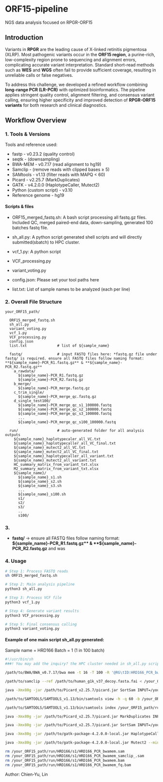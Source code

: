 # ORF15-pipeline

NGS data analysis focused on RPGR-ORF15

## Introduction

Variants in **RPGR** are the leading cause of X-linked retinitis pigmentosa (XLRP). Most pathogenic variants occur in the **ORF15 region**, a purine-rich, low-complexity region prone to sequencing and alignment errors, complicating accurate variant interpretation. Standard short-read methods such as **WES** and **WGS** often fail to provide sufficient coverage, resulting in unreliable calls or false negatives.

To address this challenge, we developed a refined workflow combining **long-range PCR (LR-PCR)** with optimized bioinformatics. The pipeline applies stringent quality control, alignment filtering, and consensus variant calling, ensuring higher specificity and improved detection of **RPGR-ORF15 variants** for both research and clinical diagnostics.

## Workflow Overview

### 1. Tools & Versions

Tools and reference used:

- fastp - v0.23.2 (quality control)  
- seqtk - (downsampling)  
- BWA-MEM - v0.7.17 (read alignment to hg19)  
- Samclip - (remove reads with clipped bases ≥ 5)  
- SAMtools - v1.13 (filter reads with MAPQ < 60)  
- Picard - v2.25.7 (MarkDuplicates)  
- GATK - v4.2.0.0 (HaplotypeCaller, Mutect2)  
- Python (custom script) - v3.10  
- Reference genome - hg19

#### Scripts & files

- ORF15_merged_fastq.sh: A bash script processing all fastq.gz files. Included QC, merged paired-end data, down-sampling, generated 100 batches fastq file.
- sh_all.py: A python script generated shell scripts and will directly submitted(sbatch) to HPC cluster. 
- vcf_1.py: A python script 
- VCF_processing.py
- variant_voting.py
  
- config.json: Please set your tool paths here
- list.txt: List of sample names to be analyzed (each per line) 

### 2. Overall File Structure

```plaintext
your_ORF15_path/

  ORF15_merged_fastq.sh
  sh_all.py
  variant_voting.py
  vcf_1.py
  VCF_processing.py
  config.json
  list.txt              # list of ${sample_name}

  fastq/                # input FASTQ files here: *fastq.gz file under fastq/ is required. ensure all FASTQ files follow naming format: **${sample_name}-PCR_R1.fastq.gz** & **${sample_name}-PCR_R2.fastq.gz**
    a_rawdata/
      ${sample_name}-PCR_R1.fastq.gz
      ${sample_name}-PCR_R2.fastq.gz
    b_merge/
      ${sample_name}-PCR_merge.fastq.gz
    c_trim_single/
      ${sample_name}-PCR_merge_qc.fastq.gz
    d_single_test100/
      ${sample_name}-PCR_merge_qc_s1_100000.fastq
      ${sample_name}-PCR_merge_qc_s2_100000.fastq
      ${sample_name}-PCR_merge_qc_s3_100000.fastq
      ...
      ${sample_name}-PCR_merge_qc_s100_100000.fastq

  run/                  # auto-generated folder for all analysis outputs
    ${sample_name}_haplotypecaler_all_VC.txt
    ${sample_name}_haplotypecaller_all_VC_final.txt
    ${sample_name}_mutect2_all_VC.txt
    ${sample_name}_mutect2_all_VC_final.txt
    ${sample_name}_haplotypecaller_all_variant.txt
    ${sample_name}_mutect2_all_variant.txt
    HC_summary_matrix_from_variant_txt.xlsx
    M2_summary_matrix_from_variant_txt.xlsx
    ${sample_name}/
      ${sample_name}_s1.sh
      ${sample_name}_s2.sh
      ${sample_name}_s3.sh
      ...
      ${sample_name}_s100.sh
      s1/
      s2/
      s3/
      ..
      s100/
```

### 3. 


- **fastq/** → ensure all FASTQ files follow naming format: **${sample_name}-PCR_R1.fastq.gz** & **${sample_name}-PCR_R2.fastq.gz** and was



### 4. Usage

```bash
# Step 1: Process FASTQ reads
sh ORF15_merged_fastq.sh 

# Step 2: Main analysis pipeline
python3 sh_all.py

# Step 3: Process VCF file
python3 vcf_1.py 

# Step 4: Generate variant results
python3 VCF_processing.py 

# Step 5: Final consensus calling
python3 variant_voting.py
```

#### Example of one main script sh_all.py generated:

Sample name = HRD166
Batch = 1 (1 in 100 batch)

```bash
#!/usr/bin/sh
###! You may add the inquiry? the HPC cluster needed in sh_all.py script.

/path/to/BWA/BWA_v0.7.17/bwa mem -t 16 -T 100 -R '@RG\tID:HRD166_PCR_bwamem\tLB:HRD166_PCR_bwamem\tSM:HRD166_PCR_bwamem\tPL:ILLUMINA' /path/to/human_g1k_v37_decoy.fasta /your_ORF15_path/fastq_trimmed/d_single_test100/HRD166-PCR_merge_qc_s1_100000.fastq > /your_ORF15_path/run/HRD166/s1/HRD166_PCR_bwamem.sam &&

/path/to/samclip --ref /path/to/human_g1k_v37_decoy.fasta.fai < /your_ORF15_path/run/HRD166/s1/HRD166_PCR_bwamem.sam > /your_ORF15_path/run/HRD166/s1/HRD166_PCR_bwamem_samclip_.sam &&

java -Xmx80g -jar /path/to/Picard_v2.25.7/picard.jar SortSam INPUT=/your_ORF15_path/run/HRD166/s1/HRD166_PCR_bwamem_samclip_.sam OUTPUT=/your_ORF15_path/run/HRD166/s1/HRD166_PCR_bwamem.bam SORT_ORDER=coordinate VALIDATION_STRINGENCY=LENIENT CREATE_INDEX=true &&

/path/to/SAMTOOLS/SAMTOOLS_v1.13/bin/samtools view -h -q 60 -b /your_ORF15_path/run/HRD166/s1/HRD166_PCR_bwamem.bam > /your_ORF15_path/run/HRD166/s1/HRD166_PCR_bwamem_fq.bam &&

/path/to/SAMTOOLS/SAMTOOLS_v1.13/bin/samtools index /your_ORF15_path/run/HRD166/s1/HRD166_PCR_bwamem_fq.bam &&

java -Xmx80g -jar /path/to/Picard_v2.25.7/picard.jar MarkDuplicates INPUT=/your_ORF15_path/run/HRD166/s1/HRD166_PCR_bwamem_fq.bam OUTPUT=/your_ORF15_path/run/HRD166/s1/HRD166_PCR_bwamem.marked.bam METRICS_FILE=/your_ORF15_path/run/HRD166/s1/HRD166_PCR_bwamem_metrics VALIDATION_STRINGENCY=LENIENT CREATE_INDEX=true &&

java -Xmx80g -jar /path/to/Picard_v2.25.7/picard.jar SortSam INPUT=/your_ORF15_path/run/HRD166/s1/HRD166_PCR_bwamem.marked.bam OUTPUT=/your_ORF15_path/run/HRD166/s1/HRD166_PCR_bwamem.marked.indexed.bam SORT_ORDER=coordinate VALIDATION_STRINGENCY=LENIENT CREATE_INDEX=true &&

java -Xmx80g -jar /path/to/gatk-package-4.2.0.0-local.jar HaplotypeCaller --minimum-mapping-quality 60 -L X:38145300-38145800 -R /path/to/human_g1k_v37_decoy.fasta -I /your_ORF15_path/run/HRD166/s1/HRD166_PCR_bwamem.marked.indexed.bam -O /your_ORF15_path/run/HRD166/s1/HRD166_PCR_bwamem.haplotype_region.SnpIndel.vcf.gz -bamout /your_ORF15_path/run/HRD166/s1/HRD166_PCR_bwamem.haplotype_region.bamout.bam

java -Xmx80g -jar /path/to/gatk-package-4.2.0.0-local.jar Mutect2 --minimum-mapping-quality 60 -L X:38145300-38145800 -R /path/to/human_g1k_v37_decoy.fasta -I /your_ORF15_path/run/HRD166/s1/HRD166_PCR_bwamem.marked.indexed.bam -O /your_ORF15_path/run/HRD166/s1/HRD166_PCR_bwamem.Mutect2_region.vcf.gz -bamout /your_ORF15_path/run/HRD166/s1/HRD166_PCR_bwamem.Mutect2_region.bamout.bam

rm /your_ORF15_path/run/HRD166/s1/HRD166_PCR_bwamem.sam
rm /your_ORF15_path/run/HRD166/s1/HRD166_PCR_bwamem_samclip_.sam
rm /your_ORF15_path/run/HRD166/s1/HRD166_PCR_bwamem.bam
rm /your_ORF15_path/run/HRD166/s1/HRD166_PCR_bwamem_fq.bam
```

Author: Chien-Yu, Lin

